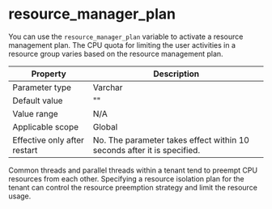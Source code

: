 resource_manager_plan
==========================================
<!-- # docslug#/oceanbase-database/oceanbase-database/V4.0.0/resource_manager_plan-1-2-3-4 -->
You can use the `resource_manager_plan` variable to activate a resource management plan. The CPU quota for limiting the user activities in a resource group varies based on the resource management plan.


| Property | Description |
|--------|---------------|
| Parameter type | Varchar |
| Default value | "" |
| Value range | N/A |
| Applicable scope | Global |
| Effective only after restart | No. The parameter takes effect within 10 seconds after it is specified. |



Common threads and parallel threads within a tenant tend to preempt CPU resources from each other. Specifying a resource isolation plan for the tenant can control the resource preemption strategy and limit the resource usage.
